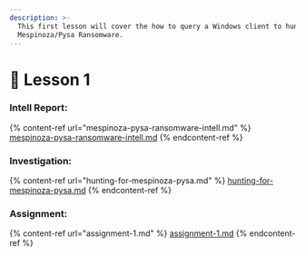 ```yaml
---
description: >-
  This first lesson will cover the how to query a Windows client to hunt for the
  Mespinoza/Pysa Ransomware.
---
```


# 📗 Lesson 1

### Intell Report:

{% content-ref url="mespinoza-pysa-ransomware-intell.md" %}
[mespinoza-pysa-ransomware-intell.md](mespinoza-pysa-ransomware-intell.md)
{% endcontent-ref %}

### Investigation:

{% content-ref url="hunting-for-mespinoza-pysa.md" %}
[hunting-for-mespinoza-pysa.md](hunting-for-mespinoza-pysa.md)
{% endcontent-ref %}

### Assignment:

{% content-ref url="assignment-1.md" %}
[assignment-1.md](assignment-1.md)
{% endcontent-ref %}
